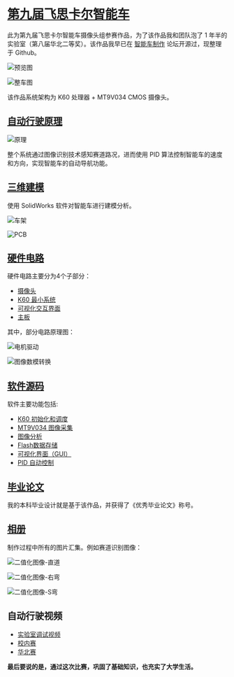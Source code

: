 # [第九届飞思卡尔智能车](https://www.fanhaobai.com)

此为第九届飞思卡尔智能车摄像头组参赛作品，为了该作品我和团队泡了 1 年半的实验室（第八届华北二等奖）。该作品我早已在 [智能车制作](http://www.znczz.com) 论坛开源过，现整理于 Github。

![预览图](https://github.com/fan-haobai/smart-car-freescale/blob/master/三维模型.png)

![整车图](https://github.com/fan-haobai/smart-car-freescale/blob/master/整车.jpeg)

该作品系统架构为 K60 处理器 + MT9V034 CMOS 摄像头。

## [自动行驶原理](https://github.com/fan-haobai/smart-car-freescale/tree/master/4.Paper)

![原理](https://github.com/fan-haobai/smart-car-freescale/blob/master/5.Photos/视觉导航原理.png)

整个系统通过图像识别技术感知赛道路况，进而使用 PID 算法控制智能车的速度和方向，实现智能车的自动导航功能。

## [三维建模](https://github.com/fan-haobai/smart-car-freescale/tree/master/1.3D)

使用 SolidWorks 软件对智能车进行建模分析。

![车架](https://github.com/fan-haobai/smart-car-freescale/blob/master/1.3D/SolidWorks建模.png)

![PCB](https://github.com/fan-haobai/smart-car-freescale/blob/master/1.3D/PCB.png)

## [硬件电路](https://github.com/fan-haobai/smart-car-freescale/blob/master/2.Hardware)

硬件电路主要分为4个子部分：

* [摄像头](https://github.com/fan-haobai/smart-car-freescale/blob/master/2.Hardware/摄像头.PDF)
* [K60 最小系统](https://github.com/fan-haobai/smart-car-freescale/blob/master/2.Hardware/K60最小系统.PDF)
* [可视化交互界面](https://github.com/fan-haobai/smart-car-freescale/blob/master/2.Hardware/1.8-TFT-128x160.PDF)
* [主板](https://github.com/fan-haobai/smart-car-freescale/blob/master/2.Hardware/主板__V1.0.PDF)

其中，部分电路原理图：

![电机驱动](https://github.com/fan-haobai/smart-car-freescale/blob/master/5.Photos/电路原理图-电机驱动.jpg)

![图像数模转换](https://github.com/fan-haobai/smart-car-freescale/blob/master/5.Photos/电路原理图-图像数模转换.jpg)

## [软件源码](https://github.com/fan-haobai/smart-car-freescale/blob/master/3.Software)

软件主要功能包括:

* [K60 初始化和调度](https://github.com/fan-haobai/smart-car-freescale/blob/master/3.Software/src/Init.c)
* [MT9V034 图像采集](https://github.com/fan-haobai/smart-car-freescale/blob/master/3.Software/src/MT9V034.c)
* [图像分析](https://github.com/fan-haobai/smart-car-freescale/blob/master/3.Software/src/Analyze.c)
* [Flash数据存储](https://github.com/fan-haobai/smart-car-freescale/blob/master/3.Software/src/Flash.c)
* [可视化界面（GUI）](https://github.com/fan-haobai/smart-car-freescale/blob/master/3.Software/src/Gui.c)
* [PID 自动控制](https://github.com/fan-haobai/smart-car-freescale/blob/master/3.Software/src/Control.c)

## [毕业论文](https://github.com/fan-haobai/smart-car-freescale/tree/master/4.Paper)

我的本科毕业设计就是基于该作品，并获得了《优秀毕业论文》称号。

## [相册](https://github.com/fan-haobai/smart-car-freescale/tree/master/5.Photos)

制作过程中所有的图片汇集。例如赛道识别图像：

![二值化图像-直道](https://github.com/fan-haobai/smart-car-freescale/blob/master/5.Photos/二值化图像-直道.jpg)

![二值化图像-右弯](https://github.com/fan-haobai/smart-car-freescale/blob/master/5.Photos/二值化图像-右弯.jpg)

![二值化图像-S弯](https://github.com/fan-haobai/smart-car-freescale/blob/master/5.Photos/二值化图像-S弯.jpg)

## 自动行驶视频

* [实验室调试视频](https://v.youku.com/v_show/id_XODE0NTg2NzY4.html)
* [校内赛](https://v.youku.com/v_show/id_XOTI0NzM1NDM2.html)
* [华北赛](https://v.youku.com/v_show/id_XODUxOTUyNjk2.html)

**最后要说的是，通过这次比赛，巩固了基础知识，也充实了大学生活。**
